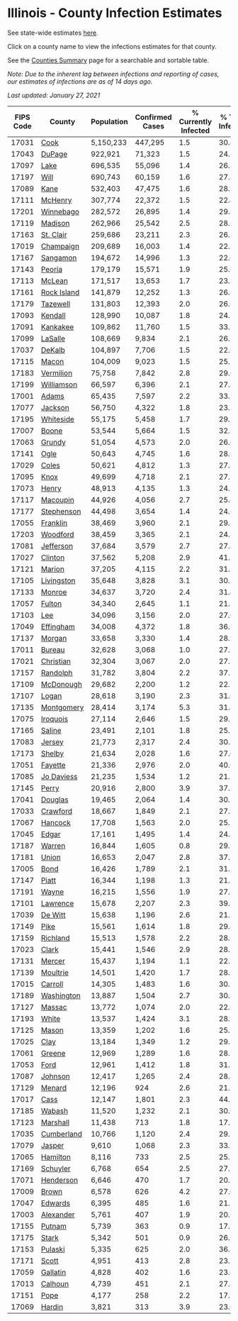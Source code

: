 # Illinois - County Infection Estimates

See state-wide estimates [here](/infections/us-il).

Click on a county name to view the infections estimates for that county.

See the [Counties Summary](/infections/summary-counties) page for a searchable and sortable table.

*Note: Due to the inherent lag between infections and reporting of cases, our estimates of infections are as of 14 days ago.*

*Last updated: January 27, 2021*

|   FIPS Code |                     County |   Population |   Confirmed Cases |   % Currently Infected |   % Total Infected |
|-------------|----------------------------|--------------|-------------------|------------------------|--------------------|
|       17031 |               [Cook](cook) |    5,150,233 |           447,295 |                    1.5 |               30.4 |
|       17043 |           [DuPage](dupage) |      922,921 |            71,323 |                    1.5 |               24.8 |
|       17097 |               [Lake](lake) |      696,535 |            55,096 |                    1.4 |               26.8 |
|       17197 |               [Will](will) |      690,743 |            60,159 |                    1.6 |               27.8 |
|       17089 |               [Kane](kane) |      532,403 |            47,475 |                    1.6 |               28.9 |
|       17111 |         [McHenry](mchenry) |      307,774 |            22,372 |                    1.5 |               22.4 |
|       17201 |     [Winnebago](winnebago) |      282,572 |            26,895 |                    1.4 |               29.4 |
|       17119 |         [Madison](madison) |      262,966 |            25,542 |                    2.5 |               28.1 |
|       17163 |     [St. Clair](st.-clair) |      259,686 |            23,211 |                    2.3 |               26.7 |
|       17019 |     [Champaign](champaign) |      209,689 |            16,003 |                    1.4 |               22.5 |
|       17167 |       [Sangamon](sangamon) |      194,672 |            14,996 |                    1.3 |               22.6 |
|       17143 |           [Peoria](peoria) |      179,179 |            15,571 |                    1.9 |               25.0 |
|       17113 |           [McLean](mclean) |      171,517 |            13,653 |                    1.7 |               23.1 |
|       17161 | [Rock Island](rock-island) |      141,879 |            12,252 |                    1.3 |               26.6 |
|       17179 |       [Tazewell](tazewell) |      131,803 |            12,393 |                    2.0 |               26.6 |
|       17093 |         [Kendall](kendall) |      128,990 |            10,087 |                    1.8 |               24.1 |
|       17091 |       [Kankakee](kankakee) |      109,862 |            11,760 |                    1.5 |               33.8 |
|       17099 |         [LaSalle](lasalle) |      108,669 |             9,834 |                    2.1 |               26.2 |
|       17037 |           [DeKalb](dekalb) |      104,897 |             7,706 |                    1.5 |               22.0 |
|       17115 |             [Macon](macon) |      104,009 |             9,023 |                    1.5 |               25.5 |
|       17183 |     [Vermilion](vermilion) |       75,758 |             7,842 |                    2.8 |               29.0 |
|       17199 |   [Williamson](williamson) |       66,597 |             6,396 |                    2.1 |               27.4 |
|       17001 |             [Adams](adams) |       65,435 |             7,597 |                    2.2 |               33.3 |
|       17077 |         [Jackson](jackson) |       56,750 |             4,322 |                    1.8 |               23.2 |
|       17195 |     [Whiteside](whiteside) |       55,175 |             5,458 |                    1.7 |               29.2 |
|       17007 |             [Boone](boone) |       53,544 |             5,664 |                    1.5 |               32.7 |
|       17063 |           [Grundy](grundy) |       51,054 |             4,573 |                    2.0 |               26.0 |
|       17141 |               [Ogle](ogle) |       50,643 |             4,745 |                    1.6 |               28.0 |
|       17029 |             [Coles](coles) |       50,621 |             4,812 |                    1.3 |               27.8 |
|       17095 |               [Knox](knox) |       49,699 |             4,718 |                    2.1 |               27.5 |
|       17073 |             [Henry](henry) |       48,913 |             4,135 |                    1.3 |               24.7 |
|       17117 |       [Macoupin](macoupin) |       44,926 |             4,056 |                    2.7 |               25.6 |
|       17177 |   [Stephenson](stephenson) |       44,498 |             3,654 |                    1.4 |               24.6 |
|       17055 |       [Franklin](franklin) |       38,469 |             3,960 |                    2.1 |               29.1 |
|       17203 |       [Woodford](woodford) |       38,459 |             3,365 |                    2.1 |               24.8 |
|       17081 |     [Jefferson](jefferson) |       37,684 |             3,579 |                    2.7 |               27.8 |
|       17027 |         [Clinton](clinton) |       37,562 |             5,208 |                    2.9 |               41.1 |
|       17121 |           [Marion](marion) |       37,205 |             4,115 |                    2.2 |               31.8 |
|       17105 |   [Livingston](livingston) |       35,648 |             3,828 |                    3.1 |               30.5 |
|       17133 |           [Monroe](monroe) |       34,637 |             3,720 |                    2.4 |               31.4 |
|       17057 |           [Fulton](fulton) |       34,340 |             2,645 |                    1.1 |               21.7 |
|       17103 |                 [Lee](lee) |       34,096 |             3,156 |                    2.0 |               27.0 |
|       17049 |     [Effingham](effingham) |       34,008 |             4,372 |                    1.8 |               36.9 |
|       17137 |           [Morgan](morgan) |       33,658 |             3,330 |                    1.4 |               28.9 |
|       17011 |           [Bureau](bureau) |       32,628 |             3,068 |                    1.0 |               27.2 |
|       17021 |     [Christian](christian) |       32,304 |             3,067 |                    2.0 |               27.5 |
|       17157 |       [Randolph](randolph) |       31,782 |             3,804 |                    2.2 |               37.2 |
|       17109 |     [McDonough](mcdonough) |       29,682 |             2,200 |                    1.2 |               22.1 |
|       17107 |             [Logan](logan) |       28,618 |             3,190 |                    2.3 |               31.6 |
|       17135 |   [Montgomery](montgomery) |       28,414 |             3,174 |                    5.3 |               31.4 |
|       17075 |       [Iroquois](iroquois) |       27,114 |             2,646 |                    1.5 |               29.5 |
|       17165 |           [Saline](saline) |       23,491 |             2,101 |                    1.8 |               25.1 |
|       17083 |           [Jersey](jersey) |       21,773 |             2,317 |                    2.4 |               30.5 |
|       17173 |           [Shelby](shelby) |       21,634 |             2,028 |                    1.6 |               27.0 |
|       17051 |         [Fayette](fayette) |       21,336 |             2,976 |                    2.0 |               40.0 |
|       17085 |   [Jo Daviess](jo-daviess) |       21,235 |             1,534 |                    1.2 |               21.1 |
|       17145 |             [Perry](perry) |       20,916 |             2,800 |                    3.9 |               37.8 |
|       17041 |         [Douglas](douglas) |       19,465 |             2,064 |                    1.4 |               30.7 |
|       17033 |       [Crawford](crawford) |       18,667 |             1,849 |                    2.1 |               27.9 |
|       17067 |         [Hancock](hancock) |       17,708 |             1,563 |                    2.0 |               25.3 |
|       17045 |             [Edgar](edgar) |       17,161 |             1,495 |                    1.4 |               24.8 |
|       17187 |           [Warren](warren) |       16,844 |             1,605 |                    0.8 |               29.9 |
|       17181 |             [Union](union) |       16,653 |             2,047 |                    2.8 |               37.2 |
|       17005 |               [Bond](bond) |       16,426 |             1,789 |                    2.1 |               31.1 |
|       17147 |             [Piatt](piatt) |       16,344 |             1,198 |                    1.3 |               21.3 |
|       17191 |             [Wayne](wayne) |       16,215 |             1,556 |                    1.9 |               27.2 |
|       17101 |       [Lawrence](lawrence) |       15,678 |             2,207 |                    2.3 |               39.9 |
|       17039 |         [De Witt](de-witt) |       15,638 |             1,196 |                    2.6 |               21.5 |
|       17149 |               [Pike](pike) |       15,561 |             1,614 |                    1.8 |               29.4 |
|       17159 |       [Richland](richland) |       15,513 |             1,578 |                    2.2 |               28.6 |
|       17023 |             [Clark](clark) |       15,441 |             1,546 |                    2.9 |               28.3 |
|       17131 |           [Mercer](mercer) |       15,437 |             1,194 |                    1.1 |               22.5 |
|       17139 |       [Moultrie](moultrie) |       14,501 |             1,420 |                    1.7 |               28.1 |
|       17015 |         [Carroll](carroll) |       14,305 |             1,483 |                    1.6 |               30.1 |
|       17189 |   [Washington](washington) |       13,887 |             1,504 |                    2.7 |               30.8 |
|       17127 |           [Massac](massac) |       13,772 |             1,074 |                    2.0 |               22.1 |
|       17193 |             [White](white) |       13,537 |             1,424 |                    3.1 |               28.9 |
|       17125 |             [Mason](mason) |       13,359 |             1,202 |                    1.6 |               25.9 |
|       17025 |               [Clay](clay) |       13,184 |             1,349 |                    1.2 |               29.1 |
|       17061 |           [Greene](greene) |       12,969 |             1,289 |                    1.6 |               28.5 |
|       17053 |               [Ford](ford) |       12,961 |             1,412 |                    1.8 |               31.7 |
|       17087 |         [Johnson](johnson) |       12,417 |             1,265 |                    2.4 |               28.8 |
|       17129 |           [Menard](menard) |       12,196 |               924 |                    2.6 |               21.7 |
|       17017 |               [Cass](cass) |       12,147 |             1,801 |                    2.3 |               44.3 |
|       17185 |           [Wabash](wabash) |       11,520 |             1,232 |                    2.1 |               30.0 |
|       17123 |       [Marshall](marshall) |       11,438 |               713 |                    1.8 |               17.5 |
|       17035 |   [Cumberland](cumberland) |       10,766 |             1,120 |                    2.4 |               29.8 |
|       17079 |           [Jasper](jasper) |        9,610 |             1,068 |                    2.3 |               33.9 |
|       17065 |       [Hamilton](hamilton) |        8,116 |               733 |                    2.5 |               25.7 |
|       17169 |       [Schuyler](schuyler) |        6,768 |               654 |                    2.5 |               27.3 |
|       17071 |     [Henderson](henderson) |        6,646 |               470 |                    1.7 |               20.5 |
|       17009 |             [Brown](brown) |        6,578 |               626 |                    4.2 |               27.0 |
|       17047 |         [Edwards](edwards) |        6,395 |               485 |                    1.6 |               21.2 |
|       17003 |     [Alexander](alexander) |        5,761 |               407 |                    1.9 |               20.6 |
|       17155 |           [Putnam](putnam) |        5,739 |               363 |                    0.9 |               17.9 |
|       17175 |             [Stark](stark) |        5,342 |               501 |                    0.9 |               26.9 |
|       17153 |         [Pulaski](pulaski) |        5,335 |               625 |                    2.0 |               36.8 |
|       17171 |             [Scott](scott) |        4,951 |               413 |                    2.8 |               23.2 |
|       17059 |       [Gallatin](gallatin) |        4,828 |               402 |                    1.6 |               23.6 |
|       17013 |         [Calhoun](calhoun) |        4,739 |               451 |                    2.1 |               27.3 |
|       17151 |               [Pope](pope) |        4,177 |               258 |                    2.2 |               17.2 |
|       17069 |           [Hardin](hardin) |        3,821 |               313 |                    3.9 |               23.0 |